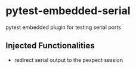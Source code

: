 # pytest-embedded-serial

pytest embedded plugin for testing serial ports

## Injected Functionalities

- redirect serial output to the pexpect session
